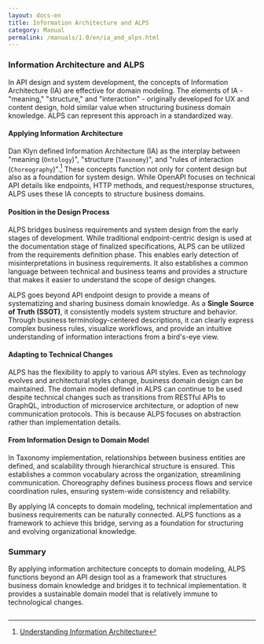 ```yaml
---
layout: docs-en
title: Information Architecture and ALPS
category: Manual
permalink: /manuals/1.0/en/ia_and_alps.html
---
```


### Information Architecture and ALPS

In API design and system development, the concepts of Information Architecture (IA) are effective for domain modeling. The elements of IA - "meaning," "structure," and "interaction" - originally developed for UX and content design, hold similar value when structuring business domain knowledge. ALPS can represent this approach in a standardized way.

#### Applying Information Architecture

Dan Klyn defined Information Architecture (IA) as the interplay between "meaning (`Ontology`)", "structure (`Taxonomy`)", and "rules of interaction (`Choreography`)".[^uia] These concepts function not only for content design but also as a foundation for system design. While OpenAPI focuses on technical API details like endpoints, HTTP methods, and request/response structures, ALPS uses these IA concepts to structure business domains.

[^uia]: [Understanding Information Architecture](https://understandinggroup.com/ia-theory/understanding-information-architecture)

#### Position in the Design Process

ALPS bridges business requirements and system design from the early stages of development. While traditional endpoint-centric design is used at the documentation stage of finalized specifications, ALPS can be utilized from the requirements definition phase. This enables early detection of misinterpretations in business requirements. It also establishes a common language between technical and business teams and provides a structure that makes it easier to understand the scope of design changes.

ALPS goes beyond API endpoint design to provide a means of systematizing and sharing business domain knowledge. As a **Single Source of Truth (SSOT)**, it consistently models system structure and behavior. Through business terminology-centered descriptions, it can clearly express complex business rules, visualize workflows, and provide an intuitive understanding of information interactions from a bird's-eye view.

#### Adapting to Technical Changes

ALPS has the flexibility to apply to various API styles. Even as technology evolves and architectural styles change, business domain design can be maintained. The domain model defined in ALPS can continue to be used despite technical changes such as transitions from RESTful APIs to GraphQL, introduction of microservice architecture, or adoption of new communication protocols. This is because ALPS focuses on abstraction rather than implementation details.

#### From Information Design to Domain Model

In Taxonomy implementation, relationships between business entities are defined, and scalability through hierarchical structure is ensured. This establishes a common vocabulary across the organization, streamlining communication. Choreography defines business process flows and service coordination rules, ensuring system-wide consistency and reliability.

By applying IA concepts to domain modeling, technical implementation and business requirements can be naturally connected. ALPS functions as a framework to achieve this bridge, serving as a foundation for structuring and evolving organizational knowledge.

### Summary

By applying information architecture concepts to domain modeling, ALPS functions beyond an API design tool as a framework that structures business domain knowledge and bridges it to technical implementation. It provides a sustainable domain model that is relatively immune to technological changes.
```

